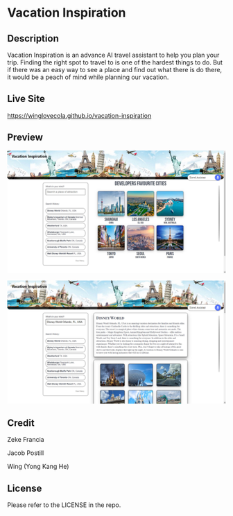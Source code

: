 # Vacation Inspiration

## Description

Vacation Inspiration is an advance AI travel assistant to help you plan your trip. Finding the right spot to travel to is one of the hardest things to do. But if there was an easy way to see a place and find out what there is do there, it would be a peach of mind while planning our vacation.


## Live Site

https://winglovecola.github.io/vacation-inspiration

## Preview

![Website screenshot 1](https://github.com/winglovecola/vacation-inspiration/blob/main/assets/images/screenshot1.jpg?raw=true)

![Website screenshot 2](https://github.com/winglovecola/vacation-inspiration/blob/main/assets/images/screenshot2.jpg?raw=true)
## Credit

Zeke Francia

Jacob Postill

Wing (Yong Kang He)

## License

Please refer to the LICENSE in the repo. 

 